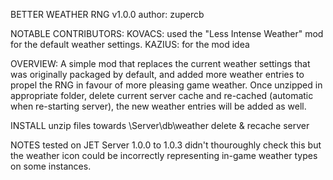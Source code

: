 BETTER WEATHER RNG v1.0.0 author: zupercb

NOTABLE CONTRIBUTORS:
KOVACS: used the "Less Intense Weather" mod for the default weather settings.
KAZIUS: for the mod idea

OVERVIEW: A simple mod that replaces the current weather settings that was originally packaged by default, and added more weather entries to propel the RNG in favour of more pleasing game weather. Once unzipped in appropriate folder, delete current server cache and re-cached (automatic when re-starting server), the new weather entries will be added as well.

INSTALL
unzip files towards \Server\db\weather
delete & recache server

NOTES
tested on JET Server 1.0.0 to 1.0.3
didn't thouroughly check this but the weather icon could be incorrectly representing in-game weather types on some instances.
